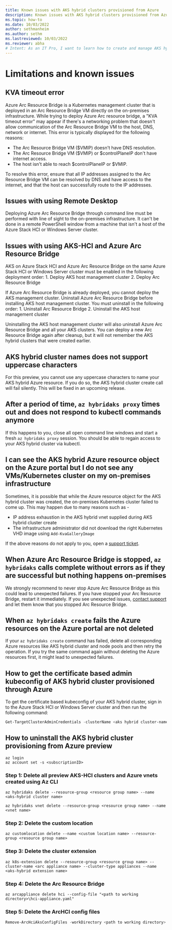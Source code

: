```yaml
---
title: Known issues with AKS hybrid clusters provisioned from Azure
description: Known issues with AKS hybrid clusters provisioned from Azure
ms.topic: how-to
ms.date: 10/03/2022
author: sethmanheim
ms.author: sethm 
ms.lastreviewed: 10/03/2022
ms.reviewer: abha
# Intent: As an IT Pro, I want to learn how to create and manage AKS hybrid clusters on-premises from Azure
---
```


# Limitations and known issues

## KVA timeout error

Azure Arc Resource Bridge is a Kubernetes management cluster that is deployed in an Arc Resource Bridge VM directly on the on-premises infrastructure. While trying to deploy Azure Arc resource bridge, a "KVA timeout error" may appear if there's a networking problem that doesn't allow communication of the Arc Resource Bridge VM to the host, DNS, network or internet. This error is typically displayed for the following reasons:

- The Arc Resource Bridge VM ($VMIP) doesn't have DNS resolution.
- The Arc Resource Bridge VM ($VMIP) or $controlPlaneIP don't have internet access.
- The host isn't able to reach $controlPlaneIP or $VMIP.

To resolve this error, ensure that all IP addresses assigned to the Arc Resource Bridge VM can be resolved by DNS and have access to the internet, and that the host can successfully route to the IP addresses.

## Issues with using Remote Desktop

Deploying Azure Arc Resource Bridge through command line must be performed with line of sight to the on-premises infrastructure. It can't be done in a remote PowerShell window from a machine that isn't a host of the Azure Stack HCI or Windows Server cluster.

## Issues with using AKS-HCI and Azure Arc Resource Bridge

AKS on Azure Stack HCI and Azure Arc Resource Bridge on the same Azure Stack HCI or Windows Server cluster must be enabled in the following deployment order:
    1. Deploy AKS host management cluster 
    2. Deploy Arc Resource Bridge 

If Azure Arc Resource Bridge is already deployed, you cannot deploy the AKS management cluster. Uninstall Azure Arc Resource Bridge before installing AKS host management cluster. You must uninstall in the following order:
    1. Uninstall Arc Resource Bridge
    2. Uninstall the AKS host management cluster

Uninstalling the AKS host management cluster will also uninstall Azure Arc Resource Bridge and all your AKS clusters. You can deploy a new Arc Resource Bridge again after cleanup, but it will not remember the AKS hybrid clusters that were created earlier.

## AKS hybrid cluster names does not support uppercase characters
For this preview, you cannot use any uppercase characters to name your AKS hybrid Azure resource. If you do so, the AKS hybrid cluster create call will fail silently. This will be fixed in an upcoming release.

## After a period of time, `az hybridaks proxy` times out and does not respond to kubectl commands anymore
If this happens to you, close all open command line windows and start a fresh `az hybridaks proxy` session. You should be able to regain access to your AKS hybrid cluster via kubectl.

## I can see the AKS hybrid Azure resource object on the Azure portal but I do not see any VMs/Kubernetes cluster on my on-premises infrastructure
Sometimes, it is possible that while the Azure resource object for the AKS hybrid cluster was created, the on-premises Kubernetes cluster failed to come up. This may happen due to many reasons such as -
- IP address exhaustion in the AKS hybrid vnet supplied during AKS hybrid cluster create
- The infrastructure administrator did not download the right Kubernetes VHD image using `Add-KvaGalleryImage`

If the above reasons do not apply to you, open a [support ticket](/help-support).

## When Azure Arc Resource Bridge is stopped, `az hybridaks` calls complete without errors as if they are successful but nothing happens on-premises
We strongly recommend to never stop Azure Arc Resource Bridge as this could lead to unexpected failures. If you have stopped your Arc Resource Bridge, restart it immediately. If you see unexpected issues, [contact support](/help-support) and let them know that you stopped Arc Resource Bridge.

## When `az hybridaks create` fails the Azure resources on the Azure portal are not deleted
If your `az hybridaks create` command has failed, delete all corresponding Azure resources like AKS hybrid cluster and node pools and then retry the operation. If you try the same command again without deleting the Azure resources first, it might lead to unexpected failures.

## How to get the certificate based admin kubeconfig of AKS hybrid cluster provisioned through Azure

To get the certificate based kubeconfig of your AKS hybrid cluster, sign in to the Azure Stack HCI or Windows Server cluster and then run the following command:

```powershell
Get-TargetClusterAdminCredentials -clusterName <aks hybrid cluster-name> -outfile <location where you want to store the target cluster kubeconfig> -kubeconfig <kubeconfig of Arc Resource Bridge>
```

## How to uninstall the AKS hybrid cluster provisioning from Azure preview

```azurecli
az login
az account set -s <subscriptionID>
```

### Step 1: Delete all preview AKS-HCI clusters and Azure vnets created using Az CLI

```azurecli
az hybridaks delete --resource-group <resource group name> --name <aks-hybrid cluster name>
```

```azurecli
az hybridaks vnet delete --resource-group <resource group name> --name <vnet name>
```

### Step 2: Delete the custom location

```azurecli
az customlocation delete --name <custom location name> --resource-group <resource group name>
```

### Step 3: Delete the cluster extension

```azurecli
az k8s-extension delete --resource-group <resource group name> --cluster-name <arc appliance name> --cluster-type appliances --name <aks-hybrid extension name>
```

### Step 4: Delete the Arc Resource Bridge

```azurecli
az arcappliance delete hci --config-file "<path to working directory>\hci-appliance.yaml"
```

### Step 5: Delete the ArcHCI config files

```powershell
Remove-ArcHciAksConfigFiles -workDirectory <path to working directory>
```
